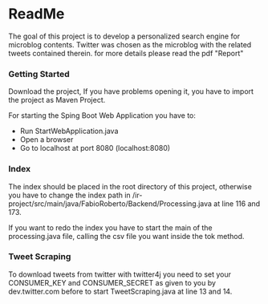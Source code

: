 # ReadMe

The goal of this project is to develop a personalized search engine for microblog contents. Twitter was chosen as the microblog with the related tweets contained therein. for more details please read the pdf "Report"



### Getting Started

Download the project, If you have problems opening it, you have to import the project as Maven Project.

For starting the Sping Boot Web Application you have to:

- Run StartWebApplication.java
- Open a browser
- Go to localhost at port 8080 (localhost:8080)



### Index

The index should be placed in the root directory of this project, otherwise you have to change the index path in /ir-project/src/main/java/FabioRoberto/Backend/Processing.java at line 116 and 173.

If you want to redo the index you have to start the main of the processing.java file, calling the csv file you want inside the tok method.



### Tweet Scraping

To download tweets from twitter with twitter4j you need to set your CONSUMER_KEY and CONSUMER_SECRET as given to you by dev.twitter.com before to start TweetScraping.java at line 13 and 14.

